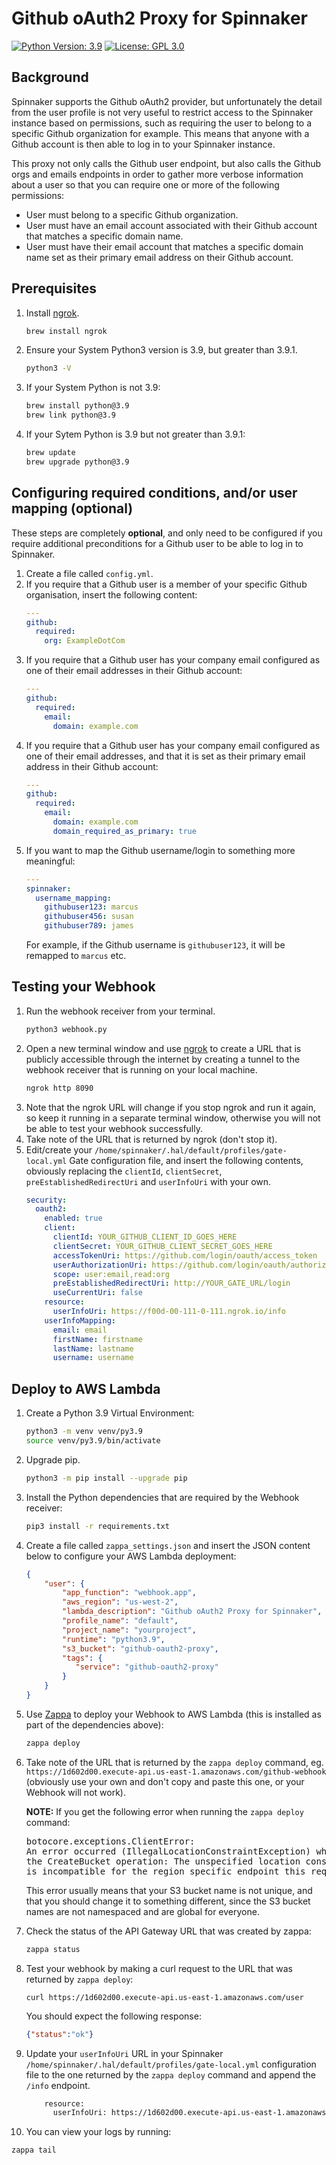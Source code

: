 # Github oAuth2 Proxy for Spinnaker

[![Python Version: 3.9](
https://img.shields.io/badge/Python%20application-v3.9-blue
)](https://www.python.org/downloads/release/python-3913/)
[![License: GPL 3.0](
https://img.shields.io/github/license/ashleykleynhans/github-oauth-proxy
)](https://opensource.org/licenses/GPL-3.0)

## Background

Spinnaker supports the Github oAuth2 provider, but unfortunately the
detail from the user profile is not very useful to restrict access to
the Spinnaker instance based on permissions, such as requiring the user
to belong to a specific Github organization for example.  This means
that anyone with a Github account is then able to log in to your
Spinnaker instance.

This proxy not only calls the Github user endpoint, but also calls
the Github orgs and emails endpoints in order to gather more verbose
information about a user so that you can require one or more of the
following permissions:

- User must belong to a specific Github organization.
- User must have an email account associated with their Github account
that matches a specific domain name.
- User must have their email account that matches a specific domain
name set as their primary email address on their Github account.

## Prerequisites

1. Install [ngrok](https://ngrok.com/).
   ```bash
   brew install ngrok
   ```
2. Ensure your System Python3 version is 3.9, but greater than 3.9.1.
   ```bash
   python3 -V
   ```
3. If your System Python is not 3.9:
   ```bash
   brew install python@3.9
   brew link python@3.9
   ```
4. If your Sytem Python is 3.9 but not greater than 3.9.1:
   ```bash
   brew update
   brew upgrade python@3.9
   ```

## Configuring required conditions, and/or user mapping (optional)

These steps are completely **optional**, and only need to be
configured if you require additional preconditions for a Github
user to be able to log in to Spinnaker.

1. Create a file called `config.yml`.
2. If you require that a Github user is a member of your specific
Github organisation, insert the following content:
   ```yaml
   ---
   github:
     required:
       org: ExampleDotCom
   ```
3. If you require that a Github user has your company email configured
as one of their email addresses in their Github account:
   ```yaml
   ---
   github:
     required:
       email:
         domain: example.com
   ```
4. If you require that a Github user has your company email configured
   as one of their email addresses, and that it is set as their primary
   email address in their Github account:
   ```yaml
   ---
   github:
     required:
       email:
         domain: example.com
         domain_required_as_primary: true
   ```
5. If you want to map the Github username/login to something more
   meaningful:
   ```yaml
   ---
   spinnaker:
     username_mapping:
       githubuser123: marcus
       githubuser456: susan
       githubuser789: james
   ```
   For example, if the Github username is `githubuser123`, it will be
   remapped to `marcus` etc.

## Testing your Webhook

1. Run the webhook receiver from your terminal.
   ```bash
   python3 webhook.py
   ```
2. Open a new terminal window and use [ngrok](https://ngrok.com/) to create
   a URL that is publicly accessible through the internet by creating a tunnel
   to the webhook receiver that is running on your local machine.
   ```bash
   ngrok http 8090
   ```
3. Note that the ngrok URL will change if you stop ngrok and run it again,
   so keep it running in a separate terminal window, otherwise you will not
   be able to test your webhook successfully.
4. Take note of the URL that is returned by ngrok (don't stop it).
5. Edit/create your `/home/spinnaker/.hal/default/profiles/gate-local.yml`
   Gate configuration file, and insert the following contents, obviously
   replacing the `clientId`, `clientSecret`, `preEstablishedRedirectUri`
   and `userInfoUri` with your own.
   ```yml
   security:
     oauth2:
       enabled: true
       client:
         clientId: YOUR_GITHUB_CLIENT_ID_GOES_HERE
         clientSecret: YOUR_GITHUB_CLIENT_SECRET_GOES_HERE
         accessTokenUri: https://github.com/login/oauth/access_token
         userAuthorizationUri: https://github.com/login/oauth/authorize
         scope: user:email,read:org
         preEstablishedRedirectUri: http://YOUR_GATE_URL/login
         useCurrentUri: false
       resource:
         userInfoUri: https://f00d-00-111-0-111.ngrok.io/info
       userInfoMapping:
         email: email
         firstName: firstname
         lastName: lastname
         username: username
   ```

## Deploy to AWS Lambda

1. Create a Python 3.9 Virtual Environment:
   ```bash
   python3 -m venv venv/py3.9
   source venv/py3.9/bin/activate
   ```
2. Upgrade pip.
   ```bash
   python3 -m pip install --upgrade pip
   ```
3. Install the Python dependencies that are required by the Webhook receiver:
   ```bash
   pip3 install -r requirements.txt
   ```
4. Create a file called `zappa_settings.json` and insert the JSON content below
to configure your AWS Lambda deployment:
   ```json
   {
       "user": {
           "app_function": "webhook.app",
           "aws_region": "us-west-2",
           "lambda_description": "Github oAuth2 Proxy for Spinnaker",
           "profile_name": "default",
           "project_name": "yourproject",
           "runtime": "python3.9",
           "s3_bucket": "github-oauth2-proxy",
           "tags": {
              "service": "github-oauth2-proxy"
           }
       }
   }
   ```
5. Use [Zappa](https://github.com/Zappa/Zappa) to deploy your Webhook
   to AWS Lambda (this is installed as part of the dependencies above):
   ```bash
   zappa deploy
   ```
6. Take note of the URL that is returned by the `zappa deploy` command,
   eg. `https://1d602d00.execute-api.us-east-1.amazonaws.com/github-webhook`
   (obviously use your own and don't copy and paste this one, or your
   Webhook will not work).

   **NOTE:** If you get the following error when running the `zappa deploy` command:

   <pre>
   botocore.exceptions.ClientError:
   An error occurred (IllegalLocationConstraintException) when calling
   the CreateBucket operation: The unspecified location constraint
   is incompatible for the region specific endpoint this request was sent to.
   </pre>

   This error usually means that your S3 bucket name is not unique, and that you
   should change it to something different, since the S3 bucket names are not
   namespaced and are global for everyone.
7. Check the status of the API Gateway URL that was created by zappa:
   ```bash
   zappa status
   ```
8. Test your webhook by making a curl request to the URL that was returned
   by `zappa deploy`:
   ```
   curl https://1d602d00.execute-api.us-east-1.amazonaws.com/user
   ```
   You should expect the following response:
   ```json
   {"status":"ok"}
   ```
9. Update your `userInfoUri` URL in your Spinnaker
   `/home/spinnaker/.hal/default/profiles/gate-local.yml` configuration file
   to the one returned by the `zappa deploy` command and append the
   `/info` endpoint.
   ```bash
       resource:
         userInfoUri: https://1d602d00.execute-api.us-east-1.amazonaws.com/user/info
   ```
10. You can view your logs by running:
   ```bash
   zappa tail
   ```